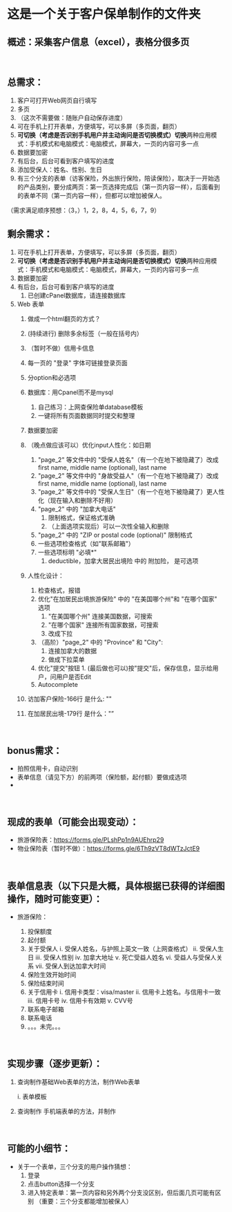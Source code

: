 # 这是一个关于客户保单制作的文件夹

## 概述：采集客户信息（excel），表格分很多页

<br>

## 总需求：

1. 客户可打开Web网页自行填写
2. 多页
3. （这次不需要做：随账户自动保存进度）
4. 可在手机上打开表单，方便填写，可以多屏（多页面，翻页）
5. **可切换（考虑是否识别手机用户并主动询问是否切换模式）切换**两种应用模式：手机模式和电脑模式：电脑模式，屏幕大，一页的内容可多一点
6. 数据要加密
7. 有后台，后台可看到客户填写的进度
8. 添加受保人：姓名、性别、生日
9. 有三个分支的表单（访客保险，外出旅行保险，陪读保险），取决于一开始选的产品类别，要分成两页：第一页选择完成后（第一页内容一样），后面看到的表单不同（第一页内容一样），但都可以增加被保人。

（需求满足顺序预想：（3，）1，2，8，4，5，6，7，9）


## 剩余需求：

1. 可在手机上打开表单，方便填写，可以多屏（多页面，翻页）
2. **可切换（考虑是否识别手机用户并主动询问是否切换模式）切换**两种应用模式：手机模式和电脑模式：电脑模式，屏幕大，一页的内容可多一点
3. 数据要加密
4. 有后台，后台可看到客户填写的进度
   1. 已创建cPanel数据库，请连接数据库
5. Web 表单
   1.  做成一个html翻页的方式？
   2.  (持续进行) 删除多余标签（一般在括号内）
   3. （暂时不做）信用卡信息
   4.  每一页的 "登录" 字体可链接登录页面
   5.  分option和必选项
   6.  数据库：用Cpanel而不是mysql
       1.  自己练习：上网查保险单database模板
       2.  一键将所有页面数据同时提交和整理
   7.  数据要加密
   8.  （晚点做应该可以）优化input人性化：如日期
       1.  "page_2" 等文件中的 "受保人姓名"（有一个在地下被隐藏了）改成first name, middle name (optional), last name
       2.  "page_2" 等文件中的 "身故受益人"（有一个在地下被隐藏了）改成first name, middle name (optional), last name
       3.  "page_2" 等文件中的 "受保人生日"（有一个在地下被隐藏了）更人性化（现在输入和删除不好用）
       4.  "page_2" 中的 "加拿大电话" 
           1.  限制格式，保证格式准确
           2.  （上面选项实现后）可以一次性全输入和删除
       5.  "page_2" 中的 "ZIP or postal code (optional)" 限制格式
       6.  一些选项检查格式（如"联系邮箱"）
       7.  一些选项标明 "必填*"
           1.  deductible，加拿大居民出境险 中的 附加险， 是可选项

   9.  人性化设计：
       1.  检查格式，报错
       2.  优化"在加居民出境旅游保险" 中的 "在美国哪个州"和 "在哪个国家" 选项
           1.  "在美国哪个州" 连接美国数据，可搜索
           2.  "在哪个国家" 连接所有国家数据，可搜索
           3.  改成下拉
       3.  （高阶）"page_2" 中的 "Province" 和 "City":
           1.  连接加拿大的数据
           2.  做成下拉菜单
       4.   优化"提交"按钮
           1.  (最后做也可以)按"提交"后，保存信息，显示给用户，问用户是否Edit
       5. Autocomplete
   10. 访加客户保险-166行 是什么: "<input id="radioDefault_5" name="Field5" type="hidden" value="">"
   11. 在加居民出境-179行 是什么："<input id="radioDefault_5" name="Field5" type="hidden" value="">”

<br>

## bonus需求：

- 拍照信用卡，自动识别
- 表单信息（请见下方）的前两项（保险额，起付额）要做成选项
- 
<br>

## 现成的表单（可能会出现变动）：

- 旅游保险表：https://forms.gle/PLshPp1n9AUEhrp29
- 物业保险表（暂时不做）：https://forms.gle/6Th9zVT8dWTzJctE9

<br>

## 表单信息表（以下只是大概，具体根据已获得的详细图操作，随时可能变更）：

- 旅游保险：

    1. 投保额度
    2. 起付额
    3. 关于受保人
        i. 受保人姓名，与护照上英文一致（上网查格式）
        ii. 受保人生日
        iii. 受保人性别
        iv. 加拿大地址
        v. 死亡受益人姓名
        vi. 受益人与受保人关系
        vii. 受保人到达加拿大时间
    4. 保险生效开始时间
    5. 保险结束时间
    6. 关于信用卡
        i. 信用卡类型：visa/master
        ii. 信用卡上姓名。与信用卡一致
        iii. 信用卡号
        iv. 信用卡有效期
        v. CVV号
    7. 联系电子邮箱
    8. 联系电话
    9. 。。。未完。。。

<br>

## 实现步骤（逐步更新）：

1. 查询制作基础Web表单的方法，制作Web表单
   
    i. 表单模板

    
2. 查询制作 手机端表单的方法，并制作

<br>

## 可能的小细节：
- 关于一个表单，三个分支的用户操作猜想：
    1. 登录
    2. 点击button选择一个分支
    3. 进入特定表单：第一页内容和另外两个分支没区别，但后面几页可能有区别 （重要：三个分支都能增加被保人）
    

